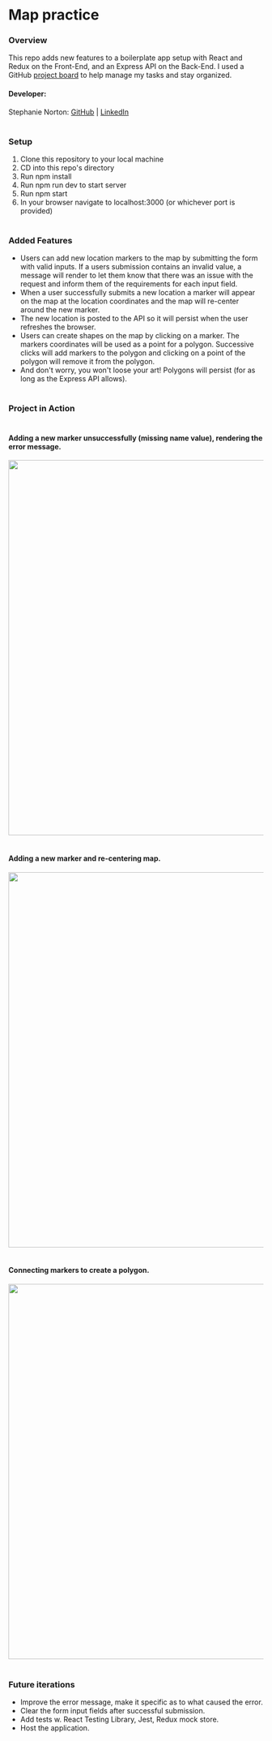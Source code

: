 # Map practice

### Overview
This repo adds new features to a boilerplate app setup with React and Redux on the Front-End, and an Express API on the Back-End. I used a GitHub [project board](https://github.com/NakiNorton/frontendchallenge/projects/1) to help manage my tasks and stay organized.


#### Developer:  
Stephanie Norton: [GitHub](https://github.com/NakiNorton) | [LinkedIn](https://www.linkedin.com/in/stephanie-norton-12888453/)<br><br> 

### Setup
1. Clone this repository to your local machine
2. CD into this repo's directory
3. Run npm install
4. Run npm run dev to start server
5. Run npm start
6. In your browser navigate to localhost:3000 (or whichever port is provided)<br><br> 


### Added Features
- Users can add new location markers to the map by submitting the form with valid inputs. If a users submission contains an invalid value, a message will render to let them know that there was an issue with the request and inform them of the requirements for each input field.
- When a user successfully submits a new location a marker will appear on the map at the location coordinates and the map will re-center around the new marker. 
- The new location is posted to the API so it will persist when the user refreshes the browser.
- Users can create shapes on the map by clicking on a marker. The markers coordinates will be used as a point for a polygon. Successive clicks will add markers to the polygon and clicking on a point of the polygon will remove it from the polygon.
- And don't worry, you won't loose your art! Polygons will persist (for as long as the Express API allows).<br><br> 


### Project in Action<br><br>

#### Adding a new marker unsuccessfully (missing name value), rendering the error message.
<img src ='readme-assets/concept-error.gif' width=740><br><br>   

#### Adding a new marker and re-centering map.
<img src ='readme-assets/concept-add.gif' width=740><br><br>   

#### Connecting markers to create a polygon.
<img src ='readme-assets/concept-polygon.gif' width=740><br><br>   


### Future iterations
- Improve the error message, make it specific as to what caused the error.
- Clear the form input fields after successful submission.
- Add tests w. React Testing Library, Jest, Redux mock store.
- Host the application. 






